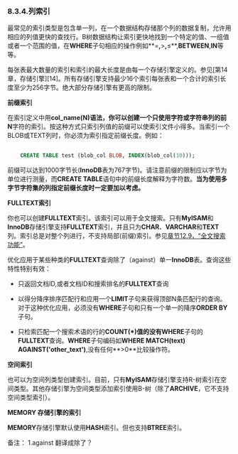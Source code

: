 ### 8.3.4.列索引

最常见的索引类型是包含单一列，在一个数据结构存储那个列的数据复制，允许用相应的列值更快的查找行。B树数据结构让索引更快地找到一个特定的值、一组值或者一个范围的值，在**WHERE**子句相应的操作例如**=**,**>**,**≤**,**BETWEEN**,**IN**等等。

每张表最大数量的索引和索引的最大长度是由每一个存储引擎定义的。参见[第14章，存储引擎][14]。所有存储引擎支持最少16个索引每张表和一个合计的索引长度至少为256字节。绝大部分存储引擎有更高的限制。

**前缀索引**

在索引定义中用**col_name(N)**语法，你可以创建一个只使用字符或字符串列的前**N**字符的索引。按这种方式只索引列值的前缀可以使索引文件小得多。当索引一个BLOB或TEXT列时，你必须为索引指定前缀长度。例如：
```sql
	
	CREATE TABLE test (blob_col BLOB, INDEX(blob_col(10)));

```
前缀可以达到1000字节长(**InnoDB**表为767字节)。请注意前缀的限制应以字节为单位进行测量，而**CREATE TABLE**语句中的前缀长度解释为字符数。**当为使用多字节字符集的列指定前缀长度时一定要加以考虑。**

**FULLTEXT索引**

你也可以创建**FULLTEXT**索引。该索引可以用于全文搜索。只有**MyISAM**和**InnoDB**存储引擎支持**FULLTEXT**索引，并且只为**CHAR**、**VARCHAR**和**TEXT**列。索引总是对整个列进行，不支持局部(前缀)索引。参见[章节12.9，“全文搜索功能”][12.9]。

优化应用于某些种类的**FULLTEXT**查询除了（against）单一**InnoDB**表。查询这些特性特别有效：

* 只返回文档ID,或者文档ID和搜索排名的**FULLTEXT**查询

* 以得分降序排序匹配行和应用一个**LIMIT**子句来获得顶部N条匹配行的查询。对于这种优化应用，必须没有**WHERE**子句和只有一个单一的降序**ORDER BY**子句。

* 只检索匹配一个搜索术语的行的**COUNT(*)**值的没有**WHERE**子句的**FULLTEXT**查询。**WHERE**子句编码如**WHERE MATCH(text) AGAINST('other_text')**,没有任何**>0**比较操作符。

**空间索引**

也可以为空间列类型创建索引。目前，只有**MyISAM**存储引擎支持R-树索引在空间类型。其他存储引擎为空间类型添加索引使用B-树（除了**ARCHIVE**，它不支持空间类型索引）。

**MEMORY 存储引擎的索引**

**MEMORY**存储引擎默认使用**HASH**索引。但也支持**BTREE**索引。





[14.00.00]:./docs/14.00.00_Storage_Engines.md

[12.9]:./docs/12.09.00_Full-Text_Search_Functions.md


备注：
1.against 翻译成除了？